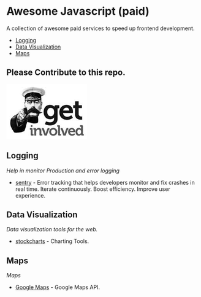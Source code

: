 # Awesome Javascript (paid)

A collection of awesome paid services to speed up frontend development.

* [Logging](#logging)
* [Data Visualization](#data-visualization)
* [Maps](#maps)

## Please Contribute to this repo.

![Please fork and add more links](get-involved.jpeg)


## Logging
*Help in monitor Production and error logging*

* [sentry](https://sentry.io/pricing/) - Error tracking that helps developers monitor and fix crashes in real time. Iterate continuously. Boost efficiency. Improve user experience.

## Data Visualization
*Data visualization tools for the web.*

* [stockcharts](https://stockcharts.com/) - Charting Tools.

## Maps
*Maps*

* [Google Maps](https://cloud.google.com/maps-platform/pricing) - Google Maps API.




